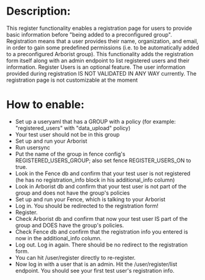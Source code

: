 # Description:
This register functionality enables a registration page for users to provide basic information before "being added to a preconfigured group". Registration means that a user provides their name, organization, and email, in order to gain some predefined permissions (i.e. to be automatically added to a preconfigured Arborist group). This functionality adds the registration form itself along with an admin endpoint to list registered users and their information. Register Users is an optional feature. The user information provided during registration IS NOT VALIDATED IN ANY WAY currently. The registration page is not customizable at the moment

# How to enable:
- Set up a useryaml that has a GROUP with a policy (for example: "registered_users" with "data_upload" policy)
- Your test user should not be in this group
- Set up and run your Arborist
- Run usersync
- Put the name of the group in fence config's REGISTERED_USERS_GROUP; also set fence REGISTER_USERS_ON to true.
- Look in the Fence db and confirm that your test user is not registered (he has no registration_info block in his additional_info column)
- Look in Arborist db and confirm that your test user is not part of the group and does not have the group's policies
- Set up and run your Fence, which is talking to your Arborist
- Log in. You should be redirected to the registration form!
- Register.
- Check Arborist db and confirm that now your test user IS part of the group and DOES have the group's policies.
- Check Fence db and confirm that the registration info you entered is now in the additional_info column.
- Log out. Log in again. There should be no redirect to the registration form.
- You can hit /user/register directly to re-register.
- Now log in with a user that is an admin. Hit the /user/register/list endpoint. You should see your first test user's registration info.
